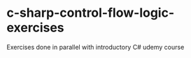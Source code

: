# c-sharp-control-flow-logic-exercises
Exercises done in parallel with introductory C# udemy course
